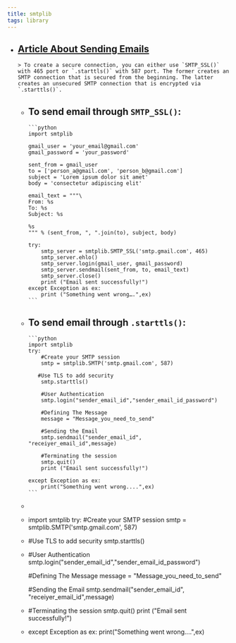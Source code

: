 ```yaml
---
title: smtplib
tags: library
---
```


- [Article About Sending Emails](https://www.courier.com/blog/three-ways-to-send-emails-using-python-with-code-tutorials)
	-
	  > To create a secure connection, you can either use `SMTP_SSL()` with 465 port or `.starttls()` with 587 port. The former creates an SMTP connection that is secured from the beginning. The latter creates an unsecured SMTP connection that is encrypted via `.starttls()`.
	- To send email through `SMTP_SSL()`:
		-
		  ```python
		  import smtplib
		  
		  gmail_user = 'your_email@gmail.com'
		  gmail_password = 'your_password'
		  
		  sent_from = gmail_user
		  to = ['person_a@gmail.com', 'person_b@gmail.com']
		  subject = 'Lorem ipsum dolor sit amet'
		  body = 'consectetur adipiscing elit'
		  
		  email_text = """\
		  From: %s
		  To: %s
		  Subject: %s
		  
		  %s
		  """ % (sent_from, ", ".join(to), subject, body)
		  
		  try:
		      smtp_server = smtplib.SMTP_SSL('smtp.gmail.com', 465)
		      smtp_server.ehlo()
		      smtp_server.login(gmail_user, gmail_password)
		      smtp_server.sendmail(sent_from, to, email_text)
		      smtp_server.close()
		      print ("Email sent successfully!")
		  except Exception as ex:
		      print ("Something went wrong….",ex)
		  ```
	- To send email through `.starttls()`:
		-
		  ```python
		  import smtplib 
		  try: 
		      #Create your SMTP session 
		      smtp = smtplib.SMTP('smtp.gmail.com', 587) 
		  
		     #Use TLS to add security 
		      smtp.starttls() 
		  
		      #User Authentication 
		      smtp.login("sender_email_id","sender_email_id_password")
		      
		      #Defining The Message 
		      message = "Message_you_need_to_send" 
		      
		      #Sending the Email
		      smtp.sendmail("sender_email_id", "receiyer_email_id",message) 
		  
		      #Terminating the session 
		      smtp.quit() 
		      print ("Email sent successfully!") 
		  
		  except Exception as ex: 
		      print("Something went wrong....",ex) 
		  ```
	-
	- import smtplib 
	  try: 
	    #Create your SMTP session 
	    smtp = smtplib.SMTP('smtp.gmail.com', 587)
	- #Use TLS to add security 
	    smtp.starttls()
	- #User Authentication 
	    smtp.login("sender_email_id","sender_email_id_password")
	    
	    #Defining The Message 
	    message = "Message_you_need_to_send" 
	    
	    #Sending the Email
	    smtp.sendmail("sender_email_id", "receiyer_email_id",message)
	- #Terminating the session 
	    smtp.quit() 
	    print ("Email sent successfully!")
	- except Exception as ex: 
	    print("Something went wrong....",ex)